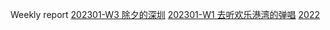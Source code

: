 Weekly report
[202301-W3 除夕的深圳](/weekly/202301W4.html)
[202301-W1 去听欢乐港湾的弹唱](/weekly/202301W1.html)
[2022](/weekly/2022/index.html)